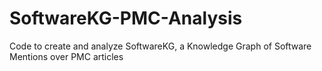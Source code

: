 # SoftwareKG-PMC-Analysis
Code to create and analyze SoftwareKG, a Knowledge Graph of Software Mentions over PMC articles
